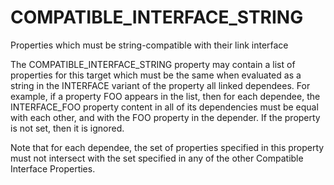   

# COMPATIBLE_INTERFACE_STRING  
Properties which must be string-compatible with their link interface  

The COMPATIBLE_INTERFACE_STRING property may contain a list of
properties for this target which must be the same when evaluated as a
string in the INTERFACE variant of the property all linked dependees.
For example, if a property FOO appears in the list, then for each
dependee, the INTERFACE_FOO property content in all of its
dependencies must be equal with each other, and with the FOO property
in the depender.  If the property is not set, then it is ignored.  

Note that for each dependee, the set of properties specified in this
property must not intersect with the set specified in any of the other
Compatible Interface Properties.  

